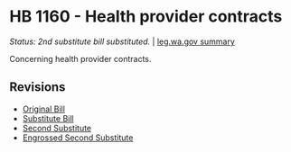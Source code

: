 # HB 1160 - Health provider contracts
*Status: 2nd substitute bill substituted.* | [leg.wa.gov summary](https://app.leg.wa.gov/billsummary?BillNumber=1160&Year=2021)

Concerning health provider contracts.

## Revisions
* [Original Bill](1/)
* [Substitute Bill](S/)
* [Second Substitute](S2/)
* [Engrossed Second Substitute](S2.E/)